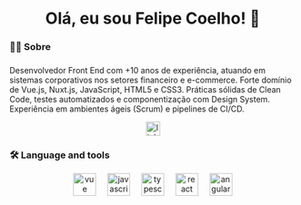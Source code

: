 <h1 align="center">Olá, eu sou Felipe Coelho! 👋</h1>

###

<h3 align="left">👩‍💻  Sobre</h3>

###

<p align="left">
  Desenvolvedor Front End com +10 anos de experiência, atuando em sistemas corporativos nos setores financeiro e e-commerce. Forte domínio de Vue.js, Nuxt.js, JavaScript, HTML5 e CSS3. Práticas sólidas de Clean Code, testes automatizados e componentização com Design System. Experiência em ambientes ágeis (Scrum) e pipelines de CI/CD.
</p>

<div align="center">
  <a href="https://www.linkedin.com/in/felipe-coelho-b0590946/" target="_blank">
    <img src="https://img.shields.io/static/v1?message=LinkedIn&logo=linkedin&label=&color=0077B5&logoColor=white&labelColor=&style=for-the-badge" height="25" alt="linkedin logo"  />
  </a>
</div>

###

<h3 align="left">🛠 Language and tools</h3>

<div align="center">
  <img src="https://cdn.jsdelivr.net/gh/devicons/devicon/icons/vue/vue-original.svg" height="40" alt="vue logo"  />
  <img width="12" />
  <img src="https://cdn.jsdelivr.net/gh/devicons/devicon/icons/javascript/javascript-original.svg" height="40" alt="javascript logo"  />
  <img width="12" />
  <img src="https://cdn.jsdelivr.net/gh/devicons/devicon/icons/typescript/typescript-original.svg" height="40" alt="typescript logo"  />
  <img width="12" />
  <img src="https://cdn.jsdelivr.net/gh/devicons/devicon/icons/react/react-original.svg" height="40" alt="react logo"  />
  <img width="12" />
  <img src="https://cdn.jsdelivr.net/gh/devicons/devicon/icons/angular/angular-original.svg" height="40" alt="angular logo"  />
</div>

###
